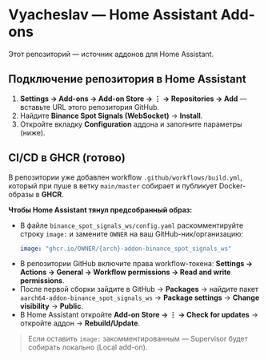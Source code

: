 # Vyacheslav — Home Assistant Add-ons

Этот репозиторий — источник аддонов для Home Assistant.

## Подключение репозитория в Home Assistant
1. **Settings → Add-ons → Add-on Store → ⋮ → Repositories → Add** — вставьте URL этого репозитория GitHub.
2. Найдите **Binance Spot Signals (WebSocket)** → **Install**.
3. Откройте вкладку **Configuration** аддона и заполните параметры (ниже).

## CI/CD в GHCR (готово)
В репозитории уже добавлен workflow `.github/workflows/build.yml`, который при пуше в ветку `main/master` собирает и публикует Docker-образы в **GHCR**.

**Чтобы Home Assistant тянул предсобранный образ:**
- В файле `binance_spot_signals_ws/config.yaml` раскомментируйте строку `image:` и замените `OWNER` на ваш GitHub-ник/организацию:
  ```yaml
  image: "ghcr.io/OWNER/{arch}-addon-binance_spot_signals_ws"
  ```
- В репозитории GitHub включите права workflow-токена: **Settings → Actions → General → Workflow permissions → Read and write permissions**.
- После первой сборки зайдите в GitHub → **Packages** → найдите пакет `aarch64-addon-binance_spot_signals_ws` → **Package settings** → **Change visibility** → **Public**.
- В Home Assistant откройте **Add-on Store → ⋮ → Check for updates** → откройте аддон → **Rebuild/Update**.

> Если оставить `image:` закомментированным — Supervisor будет собирать локально (Local add-on).
